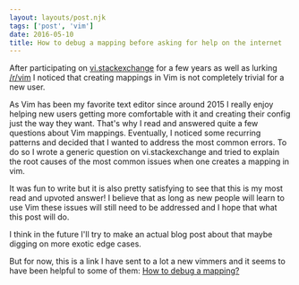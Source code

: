 ```yaml
---
layout: layouts/post.njk
tags: ['post', 'vim']
date: 2016-05-10
title: How to debug a mapping before asking for help on the internet
---
```


After participating on [vi.stackexchange](https://vi.stackexchange.com/) for a few years as well as lurking [/r/vim](https://reddit.com/r/vim) I noticed that creating mappings in Vim is not completely trivial for a new user.

As Vim has been my favorite text editor since around 2015 I really enjoy helping new users getting more comfortable with it and creating their config just the way they want. That's why I read and answered quite a few questions about Vim mappings. Eventually, I noticed some recurring patterns and decided that I wanted to address the most common errors. To do so I wrote a generic question on vi.stackexchange and tried to explain the root causes of the most common issues when one creates a mapping in vim.

It was fun to write but it is also pretty satisfying to see that this is my most read and upvoted answer! I believe that as long as new people will learn to use Vim these issues will still need to be addressed and I hope that what this post will do.

I think in the future I'll try to make an actual blog post about that maybe digging on more exotic edge cases.

But for now, this is a link I have sent to a lot a new vimmers and it seems to have been helpful to some of them: [How to debug a mapping?](https://vi.stackexchange.com/q/7722/1841)
